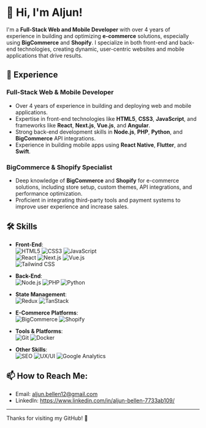 # 👋 Hi, I'm Aljun!

I'm a **Full-Stack Web and Mobile Developer** with over 4 years of experience in building and optimizing **e-commerce** solutions, especially using **BigCommerce** and **Shopify**. I specialize in both front-end and back-end technologies, creating dynamic, user-centric websites and mobile applications that drive results.

## 💼 Experience

### Full-Stack Web & Mobile Developer
- Over 4 years of experience in building and deploying web and mobile applications.
- Expertise in front-end technologies like **HTML5**, **CSS3**, **JavaScript**, and frameworks like **React**, **Next.js**, **Vue.js**, and **Angular**.
- Strong back-end development skills in **Node.js**, **PHP**, **Python**, and **BigCommerce** API integrations.
- Experience in building mobile apps using **React Native**, **Flutter**, and **Swift**.
  
### BigCommerce & Shopify Specialist
- Deep knowledge of **BigCommerce** and **Shopify** for e-commerce solutions, including store setup, custom themes, API integrations, and performance optimization.
- Proficient in integrating third-party tools and payment systems to improve user experience and increase sales.

## 🛠️ Skills

- **Front-End**:  
  ![HTML5](https://img.shields.io/badge/-HTML5-orange) ![CSS3](https://img.shields.io/badge/-CSS3-blue) ![JavaScript](https://img.shields.io/badge/-JavaScript-yellow)  
  ![React](https://img.shields.io/badge/-React-blue) ![Next.js](https://img.shields.io/badge/-Next.js-black) ![Vue.js](https://img.shields.io/badge/-Vue.js-brightgreen)  
  ![Tailwind CSS](https://img.shields.io/badge/-Tailwind%20CSS-lightblue)  

- **Back-End**:  
  ![Node.js](https://img.shields.io/badge/-Node.js-green) ![PHP](https://img.shields.io/badge/-PHP-blue) ![Python](https://img.shields.io/badge/-Python-yellowgreen)

- **State Management**:  
  ![Redux](https://img.shields.io/badge/-Redux-purple) ![TanStack](https://img.shields.io/badge/-TanStack-lightgreen)

- **E-Commerce Platforms**:  
  ![BigCommerce](https://img.shields.io/badge/-BigCommerce-blueviolet) ![Shopify](https://img.shields.io/badge/-Shopify-green)

- **Tools & Platforms**:  
  ![Git](https://img.shields.io/badge/-Git-black) ![Docker](https://img.shields.io/badge/-Docker-blue)

- **Other Skills**:  
  ![SEO](https://img.shields.io/badge/-SEO-red) ![UX/UI](https://img.shields.io/badge/-UX%2FUI-orange) ![Google Analytics](https://img.shields.io/badge/-Google%20Analytics-blue)

## 📫 How to Reach Me:
- Email: aljun.bellen12@gmail.com
- LinkedIn: https://www.linkedin.com/in/aljun-bellen-7733ab109/

---

Thanks for visiting my GitHub! 🚀
